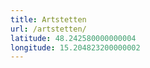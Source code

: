 ```yaml
---
title: Artstetten
url: /artstetten/
latitude: 48.242580000000004
longitude: 15.204823200000002
---
```

